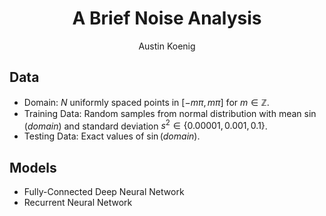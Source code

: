 # <center>A Brief Noise Analysis</center>

<center>Austin Koenig</center>

## Data

- Domain: $N$ uniformly spaced points in $[-m\pi, m\pi]$ for $m\in\mathbb{Z}$.
- Training Data: Random samples from normal distribution with mean $\sin{(domain)}$ and standard deviation $s^2\in \{ 0.00001, 0.001, 0.1 \}$.
- Testing Data: Exact values of $\sin{(domain)}$.

## Models

- Fully-Connected Deep Neural Network
- Recurrent Neural Network


